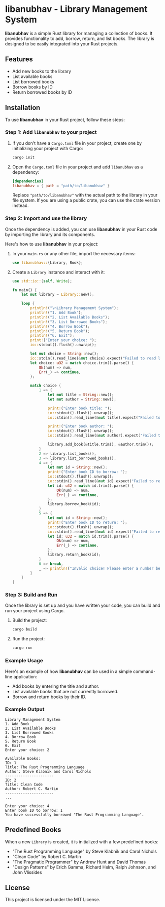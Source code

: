 # libanubhav - Library Management System

**libanubhav** is a simple Rust library for managing a collection of books. It provides functionality to add, borrow, return, and list books. The library is designed to be easily integrated into your Rust projects.

## Features

- Add new books to the library
- List available books
- List borrowed books
- Borrow books by ID
- Return borrowed books by ID

## Installation

To use **libanubhav** in your Rust project, follow these steps:

### Step 1: Add `libanubhav` to your project

1. If you don't have a `Cargo.toml` file in your project, create one by initializing your project with Cargo:
   ```bash
   cargo init
   ```

2. Open the `Cargo.toml` file in your project and add `libanubhav` as a dependency:
   ```toml
   [dependencies]
   libanubhav = { path = "path/to/libanubhav" }
   ```
   Replace `"path/to/libanubhav"` with the actual path to the library in your file system. If you are using a public crate, you can use the crate version instead.

### Step 2: Import and use the library

Once the dependency is added, you can use **libanubhav** in your Rust code by importing the library and its components.

Here's how to use **libanubhav** in your project:

1. In your `main.rs` or any other file, import the necessary items:
   ```rust
   use libanubhav::{Library, Book};
   ```

2. Create a `Library` instance and interact with it:
   ```rust
   use std::io::{self, Write};

   fn main() {
       let mut library = Library::new();

       loop {
           println!("\nLibrary Management System");
           println!("1. Add Book");
           println!("2. List Available Books");
           println!("3. List Borrowed Books");
           println!("4. Borrow Book");
           println!("5. Return Book");
           println!("6. Exit");
           print!("Enter your choice: ");
           io::stdout().flush().unwrap();

           let mut choice = String::new();
           io::stdin().read_line(&mut choice).expect("Failed to read line");
           let choice: u32 = match choice.trim().parse() {
               Ok(num) => num,
               Err(_) => continue,
           };

           match choice {
               1 => {
                   let mut title = String::new();
                   let mut author = String::new();

                   print!("Enter book title: ");
                   io::stdout().flush().unwrap();
                   io::stdin().read_line(&mut title).expect("Failed to read line");

                   print!("Enter book author: ");
                   io::stdout().flush().unwrap();
                   io::stdin().read_line(&mut author).expect("Failed to read line");

                   library.add_book(&title.trim(), &author.trim());
               }
               2 => library.list_books(),
               3 => library.list_borrowed_books(),
               4 => {
                   let mut id = String::new();
                   print!("Enter book ID to borrow: ");
                   io::stdout().flush().unwrap();
                   io::stdin().read_line(&mut id).expect("Failed to read line");
                   let id: u32 = match id.trim().parse() {
                       Ok(num) => num,
                       Err(_) => continue,
                   };
                   library.borrow_book(id);
               }
               5 => {
                   let mut id = String::new();
                   print!("Enter book ID to return: ");
                   io::stdout().flush().unwrap();
                   io::stdin().read_line(&mut id).expect("Failed to read line");
                   let id: u32 = match id.trim().parse() {
                       Ok(num) => num,
                       Err(_) => continue,
                   };
                   library.return_book(id);
               }
               6 => break,
               _ => println!("Invalid choice! Please enter a number between 1 and 6."),
           }
       }
   }
   ```

### Step 3: Build and Run

Once the library is set up and you have written your code, you can build and run your project using Cargo.

1. Build the project:
   ```bash
   cargo build
   ```

2. Run the project:
   ```bash
   cargo run
   ```

### Example Usage

Here's an example of how **libanubhav** can be used in a simple command-line application:

- Add books by entering the title and author.
- List available books that are not currently borrowed.
- Borrow and return books by their ID.

### Example Output

```
Library Management System
1. Add Book
2. List Available Books
3. List Borrowed Books
4. Borrow Book
5. Return Book
6. Exit
Enter your choice: 2

Available Books:
ID: 1
Title: The Rust Programming Language
Author: Steve Klabnik and Carol Nichols
----------------------
ID: 2
Title: Clean Code
Author: Robert C. Martin
----------------------
...

Enter your choice: 4
Enter book ID to borrow: 1
You have successfully borrowed 'The Rust Programming Language'.
```

## Predefined Books

When a new `Library` is created, it is initialized with a few predefined books:
- "The Rust Programming Language" by Steve Klabnik and Carol Nichols
- "Clean Code" by Robert C. Martin
- "The Pragmatic Programmer" by Andrew Hunt and David Thomas
- "Design Patterns" by Erich Gamma, Richard Helm, Ralph Johnson, and John Vlissides

## License

This project is licensed under the MIT License.

